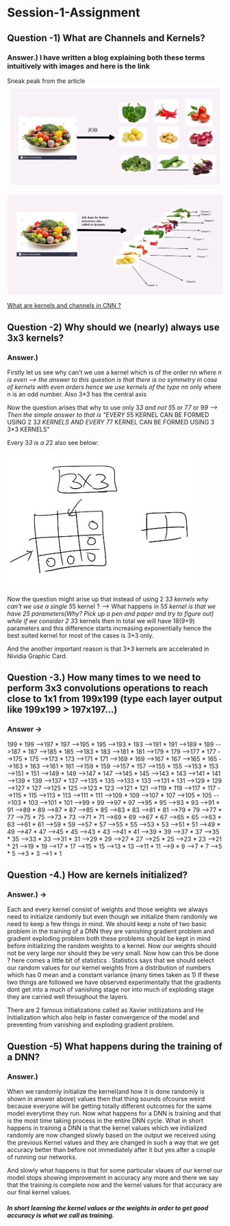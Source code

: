 # Session-1-Assignment

## Question -1) What are Channels and Kernels?
### Answer.)  I have written a blog explaining both these terms intuitively with images and here is the link 

Sneak peak from the article 
![](https://github.com/rashutyagi/Deep_Vision/blob/master/Session_1/Image_1.PNG)

![](https://github.com/rashutyagi/Deep_Vision/blob/master/Session_1/Image_2.PNG)


[What are kernels and channels in CNN ? ](https://medium.com/@rashutyagi/what-are-channels-and-kernels-in-convolutional-neural-networks-d6b8b60e00d0?source=friends_link&sk=080c46defb4dd9f9e79fde5e90830eb8)

## Question -2) Why should we (nearly) always use 3x3 kernels?
### Answer.) 

Firstly let us see why can't we use a kernel which is of the order n*n where n is even --> the answer to this question is that there is no symmetry in case of kernels with even orders hence we use kernels of the type n*n only where n is an odd number. Also 3*3 has the central axis

Now the question arises that why to use only 3*3 and not 5*5 or 7*7* or 9*9 --> Then the simple answer to that is "EVERY 5*5 KERNEL CAN BE FORMED USING 2 3*3 KERNELS AND EVERY 7*7 KERNEL CAN BE FORMED USING 3 3*3 KERNELS"

Every 3*3 is a 2*2 also see below:

![](https://github.com/rashutyagi/Deep_Vision/blob/master/Session_1/Image_3.jpg)


Now the question might arise up that instead of using 2 3*3 kernels why can't we use a single 5*5 kernel ? --> What happens in 5*5 kernel is that we have 25 parameters(Why? Pick up a pen and paper and try to figure out) while if we consider 2 3*3 kernels then in total we will have 18(9+9) parameters and this difference starts increasing exponentially hence the best suited kernel for most of the cases is 3*3 only.

And the another important reason is that 3*3 kernels are accelerated in Nividia Graphic Card.

## Question -3.) How many times to we need to perform 3x3 convolutions operations to reach close to 1x1 from 199x199 (type each layer output like 199x199 > 197x197...)

### Answer -> 

199 * 199 -->197 * 197 -->195 * 195 -->193 * 193 -->191 * 191 -->189 * 189 -->187 * 187 -->185 * 185 -->183 * 183 -->181 * 181 -->179 * 179 -->177 * 177 -->175 * 175 -->173 * 173 -->171 * 171 -->169 * 169 -->167 * 167 -->165 * 165 -->163 * 163 -->161 * 161 -->159 * 159 -->157 * 157 -->155 * 155 -->153 * 153 -->151 * 151 -->149 * 149 -->147 * 147 -->145 * 145 -->143 * 143 -->141 * 141 -->139 * 139 -->137 * 137 -->135 * 135 -->133 * 133 -->131 * 131 -->129 * 129 -->127 * 127 -->125 * 125 -->123 * 123 -->121 * 121 -->119 * 119 -->117 * 117 -->115 * 115 -->113 * 113 -->111 * 111 -->109 * 109 -->107 * 107 -->105 * 105 -->103 * 103 -->101 * 101 -->99 * 99 -->97 * 97 -->95 * 95 -->93 * 93 -->91 * 91 -->89 * 89 -->87 * 87 -->85 * 85 -->83 * 83 -->81 * 81 -->79 * 79 -->77 * 77 -->75 * 75 -->73 * 73 -->71 * 71 -->69 * 69 -->67 * 67 -->65 * 65 -->63 * 63 -->61 * 61 -->59 * 59 -->57 * 57 -->55 * 55 -->53 * 53 -->51 * 51 -->49 * 49 -->47 * 47 -->45 * 45 -->43 * 43 -->41 * 41 -->39 * 39 -->37 * 37 -->35 * 35 -->33 * 33 -->31 * 31 -->29 * 29 -->27 * 27 -->25 * 25 -->23 * 23 -->21 * 21 -->19 * 19 -->17 * 17 -->15 * 15 -->13 * 13 -->11 * 11 -->9 * 9 -->7 * 7 -->5 * 5 -->3 * 3 -->1 * 1

## Question -4.) How are kernels initialized? 

### Answer.) ->
  Each and every kernel consist of weights and those weights we always need to initialize randomly but even though we initialize them randomly we need to keep a few things in mind. We should keep a note of two basic problem in the training of a DNN they are vanishing gradient problem and gradient exploding problem both these problems should be kept in mind before initializing the random weights to a kernel. Now our weights should not be very large nor should they be very small. Now how can this be done ? here comes a little bit of statistics . Statistics says that we should select our random values for our kernel weights from a distribution of numbers which has 0 mean and a constant variance (many times taken as 1) If these two things are followed we have observed experimentally that the gradients dont get into a much of vanishing stage nor into much of exploding  stage they are carried well throughout the layers.
  
  There are 2 famous initializations called as Xavier initilizations and He Initialization which also help in faster convergence of the model and preventing from vanishing and exploding gradient problem.






## Question -5) What happens during the training of a DNN?

### Answer.) 

When we randomly initialize the kernel(and how it is done randomly is shown in answer above) values then that thing sounds ofcourse weird because everyone will be getting totally different outcomes for the same model everytime they run. Now what happens for a DNN is training and that is the most time taking process in the entire DNN cycle. What in short happens in training a DNN is that the kernel values which we initialized randomly are now changed slowly based on the output we received using the previous Kernel values and they are changed in such a way that we get accuracy better than before not immediately after it but yes after a couple of running our networks.

And slowly what happens is that for some particular vlaues of our kernel our model stops showing improvement in accuracy any more and there we say that the training is complete now and the kernel values for that accuracy are our final kernel values.

##### In short learning the kernel values or the weights in order to get good accuracy is what we call as training.





